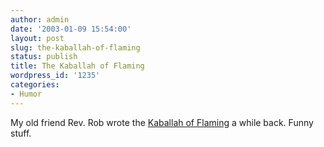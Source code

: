```yaml
---
author: admin
date: '2003-01-09 15:54:00'
layout: post
slug: the-kaballah-of-flaming
status: publish
title: The Kaballah of Flaming
wordpress_id: '1235'
categories:
- Humor
---
```

My old friend Rev. Rob wrote the <a href="http://www.realm-of-shade.com/breakfastwithouttears/kaballahofflaming.html">Kaballah of Flaming</a> a while back. Funny stuff.
